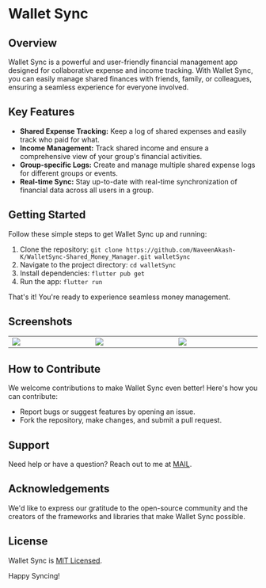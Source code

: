 # Wallet Sync

## Overview

Wallet Sync is a powerful and user-friendly financial management app designed for collaborative expense and income tracking. With Wallet Sync, you can easily manage shared finances with friends, family, or colleagues, ensuring a seamless experience for everyone involved.

## Key Features

- **Shared Expense Tracking:** Keep a log of shared expenses and easily track who paid for what.
- **Income Management:** Track shared income and ensure a comprehensive view of your group's financial activities.
- **Group-specific Logs:** Create and manage multiple shared expense logs for different groups or events.
- **Real-time Sync:** Stay up-to-date with real-time synchronization of financial data across all users in a group.

## Getting Started

Follow these simple steps to get Wallet Sync up and running:

1. Clone the repository: `git clone https://github.com/NaveenAkash-K/WalletSync-Shared_Money_Manager.git walletSync`
2. Navigate to the project directory: `cd walletSync`
3. Install dependencies: `flutter pub get`
4. Run the app: `flutter run`

That's it! You're ready to experience seamless money management.

## Screenshots

<table width="100%">
  <tbody>
    <tr>
      <td width="1%"><img src="https://raw.githubusercontent.com/NaveenAkash-K/WalletSync-Shared_Money_Manager/a088061c0f5257e6ccb8905f6eeeafa1878aa962/screenshot/screenshot1.png"/></td>
      <td width="1%"><img src="https://raw.githubusercontent.com/NaveenAkash-K/WalletSync-Shared_Money_Manager/a088061c0f5257e6ccb8905f6eeeafa1878aa962/screenshot/screenshot2.png"/></td>
       <td width="1%"><img src="https://raw.githubusercontent.com/NaveenAkash-K/WalletSync-Shared_Money_Manager/a088061c0f5257e6ccb8905f6eeeafa1878aa962/screenshot/screenshot3.png"/></td>
    </tr>
  </tbody>
<table>


## How to Contribute

We welcome contributions to make Wallet Sync even better! Here's how you can contribute:

- Report bugs or suggest features by opening an issue.
- Fork the repository, make changes, and submit a pull request.

## Support

Need help or have a question? Reach out to me at <a href="mailto:naveen.akash0904@gmail.com">MAIL</a>.

## Acknowledgements

We'd like to express our gratitude to the open-source community and the creators of the frameworks and libraries that make Wallet Sync possible.

## License

Wallet Sync is <a href="https://github.com/NaveenAkash-K/WalletSync-Shared_Money_Manager/blob/main/LICENSE">MIT Licensed</a>.

Happy Syncing!
